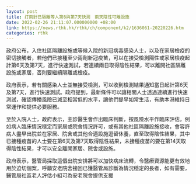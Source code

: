 ```yaml
---
layout: post
title: 打兩針已隔離等人第6與第7天快測　兩天陰性可離設施
date: 2022-02-26 21:11:07.000000000 +08:00
link: https://news.rthk.hk/rthk/ch/component/k2/1636061-20220226.htm
categories: rthk
---
```


政府公布，入住社區隔離設施或等候入院的新冠病毒感染人士，以及在家居檢疫的密切接觸者，若他們已接種至少兩劑新冠疫苗，可以在接受檢測陽性或家居檢疫起計第6天及第7天，進行快速測試，若連續兩日取得陰性結果，可以離開社區隔離設施或家居，否則要繼續隔離或檢疫。

政府表示，若有關感染人士並無接受檢測，可以收到檢測結果通知當日起計第6天及第7天，進行快速測試。政府提到，最新條件可以讓相關人士透過連續進行快速測試，確認傳播風險已減至相當低的水平，讓他們提早如常生活，有助本港維持日常運作和提供必要服務。

至於入院人士，政府表示，主診醫生會作出臨床判斷，按風險水平作臨床評估，例如病人臨床情況穩定而家居或院舍情況許可，或有其他社區隔離設施接收，會容許病人盡早出院並在家居、院舍或其他合適設施逗留休養，直至取得陰性結果，其中已接種疫苗的人士要在第6天及第7天取得陰性結果，未接種疫苗的要在第14天取得陰性結果，才可以安全離開家居、院舍或設施。

政府表示，醫管局採取這個出院安排將可以加快病床流轉，令醫療資源能更有效地用於迫切個案，呼籲安老院舍接回已獲醫管局診斷為情況穩定的長者，如有需要，醫管局社區老人評估小組可為安老院舍提供支援
